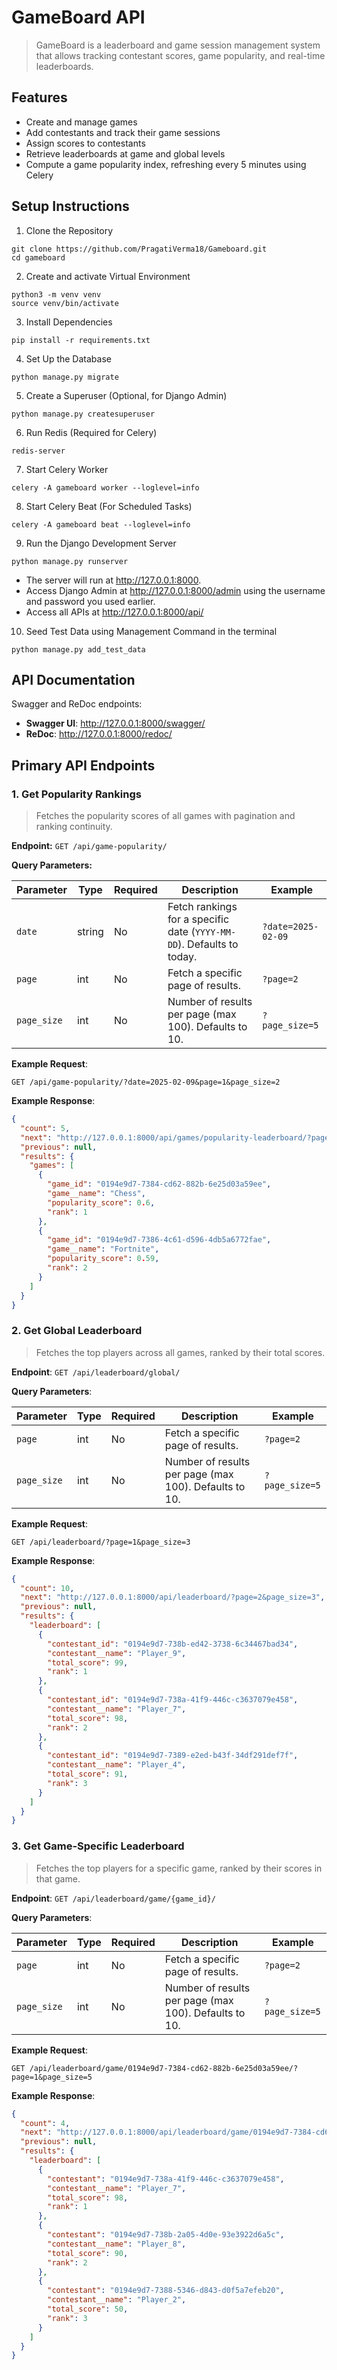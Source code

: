 # GameBoard API

> GameBoard is a leaderboard and game session management system that allows tracking contestant scores, game popularity, and real-time leaderboards.

## Features

- Create and manage games
- Add contestants and track their game sessions
- Assign scores to contestants
- Retrieve leaderboards at game and global levels
- Compute a game popularity index, refreshing every 5 minutes using Celery

## Setup Instructions

1. Clone the Repository

```
git clone https://github.com/PragatiVerma18/Gameboard.git
cd gameboard
```

2. Create and activate Virtual Environment

```
python3 -m venv venv
source venv/bin/activate
```

3. Install Dependencies

```
pip install -r requirements.txt
```

4. Set Up the Database

```
python manage.py migrate
```

5. Create a Superuser (Optional, for Django Admin)

```
python manage.py createsuperuser
```

6. Run Redis (Required for Celery)

```
redis-server
```

7. Start Celery Worker

```
celery -A gameboard worker --loglevel=info
```

8. Start Celery Beat (For Scheduled Tasks)

```
celery -A gameboard beat --loglevel=info
```

9. Run the Django Development Server

```
python manage.py runserver
```

- The server will run at http://127.0.0.1:8000.
- Access Django Admin at http://127.0.0.1:8000/admin using the username and password you used earlier.
- Access all APIs at http://127.0.0.1:8000/api/

10. Seed Test Data using Management Command in the terminal

```
python manage.py add_test_data
```

## API Documentation

Swagger and ReDoc endpoints:

- **Swagger UI**: http://127.0.0.1:8000/swagger/
- **ReDoc**: http://127.0.0.1:8000/redoc/

## Primary API Endpoints

### 1. Get Popularity Rankings

> Fetches the popularity scores of all games with pagination and ranking continuity.

**Endpoint:** `GET /api/game-popularity/`

**Query Parameters:**

| Parameter   | Type   | Required | Description                                                           | Example            |
| ----------- | ------ | -------- | --------------------------------------------------------------------- | ------------------ |
| `date`      | string | No       | Fetch rankings for a specific date (`YYYY-MM-DD`). Defaults to today. | `?date=2025-02-09` |
| `page`      | int    | No       | Fetch a specific page of results.                                     | `?page=2`          |
| `page_size` | int    | No       | Number of results per page (max 100). Defaults to 10.                 | `?page_size=5`     |

**Example Request**:

```
GET /api/game-popularity/?date=2025-02-09&page=1&page_size=2
```

**Example Response**:

```json
{
  "count": 5,
  "next": "http://127.0.0.1:8000/api/games/popularity-leaderboard/?page=2&page_size=2",
  "previous": null,
  "results": {
    "games": [
      {
        "game_id": "0194e9d7-7384-cd62-882b-6e25d03a59ee",
        "game__name": "Chess",
        "popularity_score": 0.6,
        "rank": 1
      },
      {
        "game_id": "0194e9d7-7386-4c61-d596-4db5a6772fae",
        "game__name": "Fortnite",
        "popularity_score": 0.59,
        "rank": 2
      }
    ]
  }
}
```

### 2. Get Global Leaderboard

> Fetches the top players across all games, ranked by their total scores.

**Endpoint**: `GET /api/leaderboard/global/`

**Query Parameters**:

| Parameter   | Type | Required | Description                                           | Example        |
| ----------- | ---- | -------- | ----------------------------------------------------- | -------------- |
| `page`      | int  | No       | Fetch a specific page of results.                     | `?page=2`      |
| `page_size` | int  | No       | Number of results per page (max 100). Defaults to 10. | `?page_size=5` |

**Example Request**:

```
GET /api/leaderboard/?page=1&page_size=3
```

**Example Response**:

```json
{
  "count": 10,
  "next": "http://127.0.0.1:8000/api/leaderboard/?page=2&page_size=3",
  "previous": null,
  "results": {
    "leaderboard": [
      {
        "contestant_id": "0194e9d7-738b-ed42-3738-6c34467bad34",
        "contestant__name": "Player_9",
        "total_score": 99,
        "rank": 1
      },
      {
        "contestant_id": "0194e9d7-738a-41f9-446c-c3637079e458",
        "contestant__name": "Player_7",
        "total_score": 98,
        "rank": 2
      },
      {
        "contestant_id": "0194e9d7-7389-e2ed-b43f-34df291def7f",
        "contestant__name": "Player_4",
        "total_score": 91,
        "rank": 3
      }
    ]
  }
}
```

### 3. Get Game-Specific Leaderboard

> Fetches the top players for a specific game, ranked by their scores in that game.

**Endpoint**: `GET /api/leaderboard/game/{game_id}/`

**Query Parameters**:

| Parameter   | Type | Required | Description                                           | Example        |
| ----------- | ---- | -------- | ----------------------------------------------------- | -------------- |
| `page`      | int  | No       | Fetch a specific page of results.                     | `?page=2`      |
| `page_size` | int  | No       | Number of results per page (max 100). Defaults to 10. | `?page_size=5` |

**Example Request**:

```
GET /api/leaderboard/game/0194e9d7-7384-cd62-882b-6e25d03a59ee/?page=1&page_size=5
```

**Example Response**:

```json
{
  "count": 4,
  "next": "http://127.0.0.1:8000/api/leaderboard/game/0194e9d7-7384-cd62-882b-6e25d03a59ee/?page=2&page_size=3",
  "previous": null,
  "results": {
    "leaderboard": [
      {
        "contestant": "0194e9d7-738a-41f9-446c-c3637079e458",
        "contestant__name": "Player_7",
        "total_score": 98,
        "rank": 1
      },
      {
        "contestant": "0194e9d7-738b-2a05-4d0e-93e3922d6a5c",
        "contestant__name": "Player_8",
        "total_score": 90,
        "rank": 2
      },
      {
        "contestant": "0194e9d7-7388-5346-d843-d0f5a7efeb20",
        "contestant__name": "Player_2",
        "total_score": 50,
        "rank": 3
      }
    ]
  }
}
```

